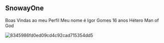 ## SnowayOne
Boas Vindas ao meu Perfil
Meu nome é Igor Gomes
16 anos
Hétero
Man of God


![8345986fd0ed09cd4c92cad715354dd5](https://github.com/SnowayOne/SnowayOne/assets/129997487/20b4af13-5dbe-4aad-9de5-ed482356cfc1)
